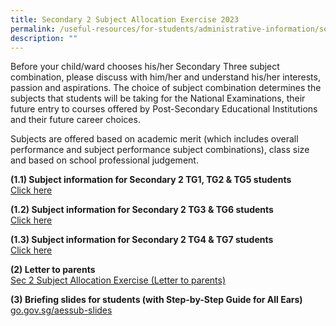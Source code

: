 ```yaml
---
title: Secondary 2 Subject Allocation Exercise 2023
permalink: /useful-resources/for-students/administrative-information/sec-2-subject-allocation-exercise-2023/
description: ""
---
```

Before your child/ward chooses his/her Secondary Three subject combination, please discuss with him/her and understand his/her interests, passion and aspirations. The choice of subject combination determines the subjects that students will be taking for the National Examinations, their future entry to courses offered by Post-Secondary Educational Institutions and their future career choices.

  

Subjects are offered based on academic merit (which includes overall performance and subject performance subject combinations), class size and based on school professional judgement.

  
**(1.1) Subject information for Secondary 2 TG1, TG2 &amp; TG5 students** <br>
[Click here](https://drive.google.com/drive/folders/15edII_ZkW-UiBP0c5vWSfsPbeQgSZjwr?usp=drive_link)

**(1.2) Subject information for Secondary 2 TG3 &amp; TG6 students** <br>
[Click here](https://drive.google.com/drive/folders/1ibWKzBgIubPPIMjU-nAOUqBVQbRm2k3T?usp=drive_link)

**(1.3) Subject information for Secondary 2 TG4 &amp; TG7 students**<br>
[Click here](https://drive.google.com/drive/folders/1vITgGpxdDuzKqY0LOckzbhke6wwiy64G?usp=drive_link)

  
**(2) Letter to parents**  
[Sec 2 Subject Allocation Exercise (Letter to parents)](/files/sec%202%20subject%20allocation%20exercise%20(letter%20to%20parents).pdf)
  
**(3) Briefing slides for students (with Step-by-Step Guide for All Ears)**  
[go.gov.sg/aessub-slides](https://go.gov.sg/aessub-slides)